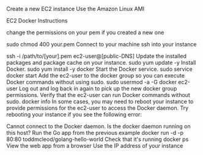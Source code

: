 Create a new EC2 instance
Use the Amazon Linux AMI

EC2 Docker Instructions

change the permissions on your pem if you created a new one

sudo chmod 400 your.pem
Connect to your machine
ssh into your instance

ssh -i /path/to/[your].pem ec2-user@[public-DNS]
Update the installed packages and package cache on your instance.
sudo yum update -y
Install Docker.
sudo yum install -y docker
Start the Docker service.
sudo service docker start
Add the ec2-user to the docker group so you can execute Docker commands without using sudo.
sudo usermod -a -G docker ec2-user
Log out and log back in again to pick up the new docker group permissions.
Verify that the ec2-user can run Docker commands without sudo.
docker info
In some cases, you may need to reboot your instance to provide permissions for the ec2-user to access the Docker daemon. Try rebooting your instance if you see the following error:

Cannot connect to the Docker daemon. Is the docker daemon running on this host?
Run the Go app from the previous example
docker run -d -p 80:80 toddmcleod/golang-hello-world
Check that it's running
docker ps
View the web app from a browser
Use the IP address of your instance